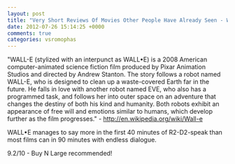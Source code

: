 ```yaml
---
layout: post
title: "Very Short Reviews Of Movies Other People Have Already Seen - WALL•E [2008]"
date: 2012-07-26 15:14:25 +0000
comments: true
categories: vsromophas
---
```


"WALL-E (stylized with an interpunct as WALL•E) is a 2008 American computer-animated science fiction film produced by Pixar Animation Studios and directed by Andrew Stanton. The story follows a robot named WALL-E, who is designed to clean up a waste-covered Earth far in the future. He falls in love with another robot named EVE, who also has a programmed task, and follows her into outer space on an adventure that changes the destiny of both his kind and humanity. Both robots exhibit an appearance of free will and emotions similar to humans, which develop further as the film progresses." - http://en.wikipedia.org/wiki/Wall-e

WALL•E manages to say more in the first 40 minutes of R2-D2-speak than most films can in 90 minutes with endless dialogue.

9.2/10 - Buy N Large recommended!